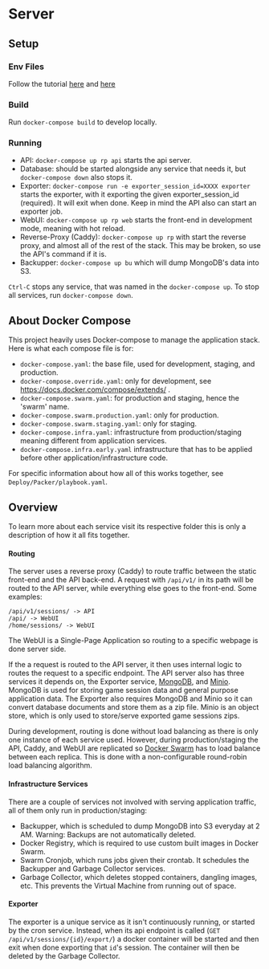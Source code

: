# Server

## Setup

### Env Files

Follow the tutorial [here](https://github.com/jhburns/ExperienceCapture/blob/master/Documentation/Partial-Deploy.md#create-and-copy-environment-files) and [here](https://github.com/jhburns/ExperienceCapture/blob/master/Documentation/Partial-Deploy.md#change-build-arg)

### Build

Run `docker-compose build` to develop locally.

### Running

- API: `docker-compose up rp api` starts the api server.
- Database: should be started alongside any service that needs it, but `docker-compose down` also stops it.
- Exporter: `docker-compose run -e exporter_session_id=XXXX exporter` starts the exporter, with it exporting the given exporter_session_id (required). It will exit when done. Keep in mind the API also can start an exporter job.
- WebUI: `docker-compose up rp web` starts the front-end in development mode, meaning with hot reload.
- Reverse-Proxy (Caddy): `docker-compose up rp` with start the reverse proxy, and almost all of the rest of the stack. This may be broken, so use the API's command if it is.
- Backupper: `docker-compose up bu` which will dump MongoDB's data into S3.

`Ctrl-C` stops any service, that was named in the `docker-compose up`. To stop all services, run `docker-compose down`.

## About Docker Compose 

This project heavily uses Docker-compose to manage the application stack. Here is what each compose file is for:

- `docker-compose.yaml`: the base file, used for development, staging, and production.
- `docker-compose.override.yaml`: only for development, see https://docs.docker.com/compose/extends/ .
- `docker-compose.swarm.yaml`: for production and staging, hence the 'swarm' name.
- `docker-compose.swarm.production.yaml`: only for production.
- `docker-compose.swarm.staging.yaml`: only for staging.
- `docker-compose.infra.yaml`: infrastructure from production/staging meaning different from application services.
- `docker-compose.infra.early.yaml` infrastructure that has to be applied before other application/infrastructure code.

For specific information about how all of this works together, see `Deploy/Packer/playbook.yaml`.

## Overview

To learn more about each service visit its respective folder this is only a description of how it all fits together.

#### Routing

The server uses a reverse proxy (Caddy) to route traffic between the static front-end and the API back-end.
A request with `/api/v1/` in its path will be routed to the API server, while everything else
goes to the front-end. Some examples:

```
/api/v1/sessions/ -> API
/api/ -> WebUI
/home/sessions/ -> WebUI
```

The WebUI is a Single-Page Application so routing to a specific webpage is done server side.

If the a request is routed to the API server, it then uses internal logic to routes the request to a specific endpoint.
The API server also has three services it depends on, the Exporter service, [MongoDB](https://www.mongodb.com/), and
[Minio](https://min.io/). MongoDB is used for storing game session data and general purpose application data.
The Exporter also requires MongoDB and Minio so it can convert database documents and store them as a zip file.
Minio is an object store, which is only used to store/serve exported game sessions zips.

During development, routing is done without load balancing as there is only one instance of each service used.
However, during production/staging the API, Caddy, and WebUI are replicated so [Docker Swarm](https://docs.docker.com/engine/swarm/) has to load balance between each replica. This is done with a non-configurable round-robin load balancing algorithm.

#### Infrastructure Services

There are a couple of services not involved with serving application traffic, all
of them only run in production/staging:

- Backupper, which is scheduled to dump MongoDB into S3 everyday at 2 AM. Warning: Backups are not automatically deleted.
- Docker Registry, which is required to use custom built images in Docker Swarm.
- Swarm Cronjob, which runs jobs given their crontab. It schedules the Backupper and Garbage Collector services.
- Garbage Collector, which deletes stopped containers, dangling images, etc. This prevents the Virtual Machine from running out of space.

#### Exporter

The exporter is a unique service as it isn't continuously running, or started by the cron service.
Instead, when its api endpoint is called (`GET /api/v1/sessions/{id}/export/`) a docker container will be
started and then exit when done exporting that `id`'s session. The container will then be deleted by the Garbage
Collector.